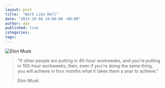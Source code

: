 ```yaml
---
layout: post
title:  "Work Like Hell"
date: "2013-10-04 10:00:00 −08:00"
author: dan
published: true
categories:
tags:
---
```


<img class="img-rounded img-responsive" alt="Elon Musk" src="https://dl.dropboxusercontent.com/u/300203/blog-images/elon-musk.jpg">

> "If other people are putting in 40-hour workweeks, and you're
> putting in 100-hour workweeks, then, even if you're doing the same
> thing, you will achieve in four months what it takes them a year
> to achieve."
>
>  _Elon Musk_


